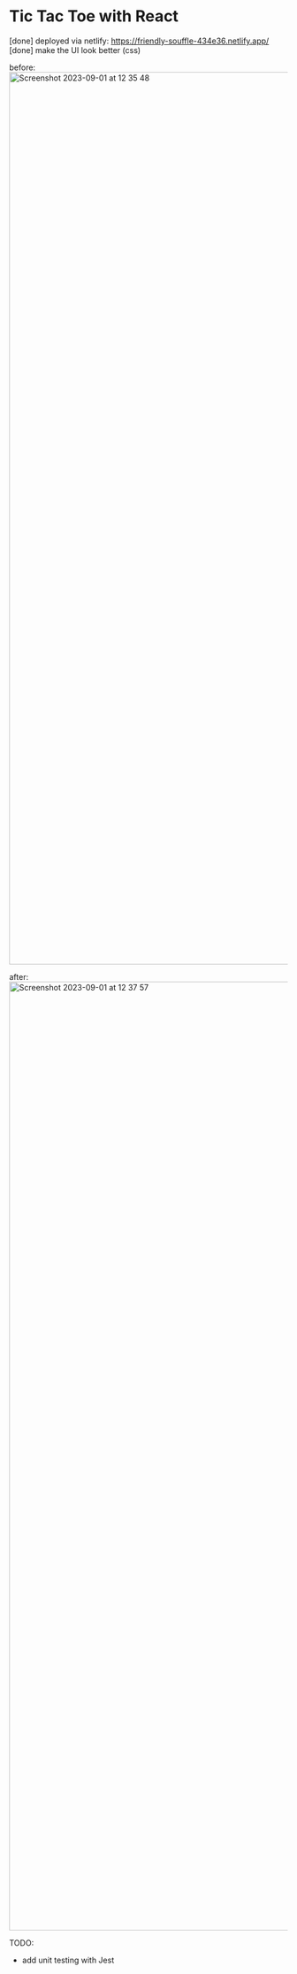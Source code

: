 # Tic Tac Toe with React

[done] deployed via netlify: https://friendly-souffle-434e36.netlify.app/
[done] make the UI look better (css)

before:
<img width="1613" alt="Screenshot 2023-09-01 at 12 35 48" src="https://github.com/hellospacecorgi/react-tictactoe/assets/24476996/15f7e630-92ca-4b50-9cc4-c999f12959df">


after:
<img width="1715" alt="Screenshot 2023-09-01 at 12 37 57" src="https://github.com/hellospacecorgi/react-tictactoe/assets/24476996/e256ecd6-9ca5-4794-972f-e9a5e648cc93">


TODO:
- add unit testing with Jest
